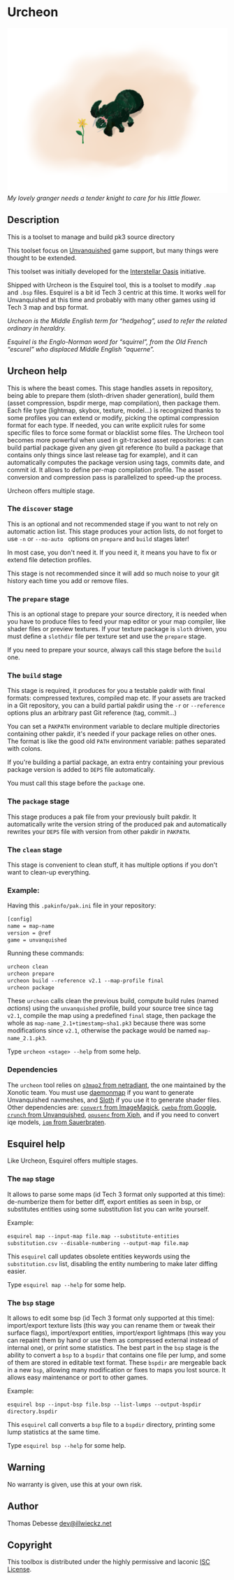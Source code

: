 Urcheon
=======


![Cute Granger](doc/cute-granger.512.png)  
_My lovely granger needs a tender knight to care for his little flower._

Description
-----------

This is a toolset to manage and build pk3 source directory

This toolset focus on [Unvanquished](http://unvanquished.net) game support, but many things were thought to be extended.

This toolset was initially developed for the [Interstellar Oasis](https://github.com/interstellar-oasis/interstellar-oasis) initiative.

Shipped with Urcheon is the Esquirel tool, this is a toolset to modify `.map` and `.bsp` files. Esquirel is a bit id Tech 3 centric at this time. It works well for Unvanquished at this time and probably with many other games using id Tech 3 map and bsp format.

_Urcheon is the Middle English term for “hedgehog”, used to refer the related ordinary in heraldry._

_Esquirel is the Englo-Norman word for “squirrel”, from the Old French “escurel” who displaced Middle English “aquerne”._


Urcheon help
------------

This is where the beast comes. This stage handles assets in repository, being able to prepare them (sloth-driven shader generation), build them (asset compression, bspdir merge, map compilation), then package them. Each file type (lightmap, skybox, texture, model…) is recognized thanks to some profiles you can extend or modify, picking the optimal compression format for each type. If needed, you can write explicit rules for some specific files to force some format or blacklist some files. The Urcheon tool becomes more powerful when used in git-tracked asset repositories: it can build partial package given any given git reference (to build a package that contains only things since last release tag for example), and it can automatically computes the package version using tags, commits date, and commit id. It allows to define per-map compilation profile. The asset conversion and compression pass is parallelized to speed-up the process.

Urcheon offers multiple stage.


### The `discover` stage

This is an optional and not recommended stage if you want to not rely on automatic action list. This stage produces your action lists, do not forget to use `-n` or `--no-auto ` options on `prepare` and `build` stages later!

In most case, you don't need it. If you need it, it means you have to fix or extend file detection profiles.

This stage is not recommended since it will add so much noise to your git history each time you add or remove files.


### The `prepare` stage

This is an optional stage to prepare your source directory, it is needed when you have to produce files to feed your map editor or your map compiler, like shader files or preview textures. If your texture package is `sloth` driven, you must define a `slothdir` file per texture set and use the `prepare` stage.

If you need to prepare your source, always call this stage before the `build` one.


### The `build` stage

This stage is required, it produces for you a testable pakdir with final formats: compressed textures, compiled map etc. If your assets are tracked in a Git repository, you can a build partial pakdir using the `-r` or `--reference` options plus an arbitrary past Git reference (tag, commit…)

You can set a `PAKPATH` environment variable to declare multiple directories containing other pakdir, it's needed if your package relies on other ones. The format is like the good old `PATH` environment variable: pathes separated with colons.

If you're building a partial package, an extra entry containing your previous package version is added to `DEPS` file automatically.

You must call this stage before the `package` one.


### The `package` stage

This stage produces a pak file from your previously built pakdir. It automatically write the version string of the produced pak and automatically rewrites your `DEPS` file with version from other pakdir in `PAKPATH`.


### The `clean` stage

This stage is convenient to clean stuff, it has multiple options if you don't want to clean-up everything.


### Example:

Having this `.pakinfo/pak.ini` file in your repository:

```
[config]
name = map-name
version = @ref
game = unvanquished
```

Running these commands:

```
urcheon clean
urcheon prepare
urcheon build --reference v2.1 --map-profile final
urcheon package

```

These `urcheon` calls clean the previous build, compute build rules (named _actions_) using the `unvanquished` profile, build your source tree since tag `v2.1`, compile the map using a predefined `final` stage, then package the whole as `map-name_2.1+timestamp~sha1.pk3` because there was some modifications since `v2.1`, otherwise the package would be named `map-name_2.1.pk3`.

Type `urcheon <stage> --help` from some help.


### Dependencies

The `urcheon` tool relies on [`q3map2` from netradiant](https://gitlab.com/xonotic/netradiant), the one maintained by the Xonotic team. You must use [daemonmap](https://github.com/Unvanquished/daemonmap) if you want to generate Unvanquished navmeshes, and [Sloth](https://github.com/Unvanquished/Sloth) if you use it to generate shader files. Other dependencies are: [`convert` from ImageMagick](https://www.imagemagick.org/), [`cwebp` from Google](https://developers.google.com/speed/webp/docs/cwebp), [`crunch` from Unvanquished](https://github.com/Unvanquished/crunch), [`opusenc` from Xiph](http://opus-codec.org), and if you need to convert iqe models, [`iqm` from Sauerbraten](http://sauerbraten.org/iqm/).


Esquirel help
-------------

Like Urcheon, Esquirel offers multiple stages.

### The `map` stage

It allows to parse some maps (id Tech 3 format only supported at this time): de-numberize them for better diff, export entities as seen in bsp, or substitutes entities using some substitution list you can write yourself.

Example:

```
esquirel map --input-map file.map --substitute-entities substitution.csv --disable-numbering --output-map file.map
```

This `esquirel` call updates obsolete entities keywords using the `substitution.csv` list, disabling the entity numbering to make later diffing easier.

Type `esquirel map --help` for some help.


### The `bsp` stage

It allows to edit some bsp (id Tech 3 format only supported at this time): import/export texture lists (this way you can rename them or tweak their surface flags), import/export entities, import/export lightmaps (this way you can repaint them by hand or use them as compressed external instead of internal one), or print some statistics. The best part in the `bsp` stage is the ability to convert a `bsp` to a `bspdir` that contains one file per lump, and some of them are stored in editable text format. These `bspdir` are mergeable back in a new `bsp`, allowing many modification or fixes to maps you lost source. It allows easy maintenance or port to other games.

Example:

```
esquirel bsp --input-bsp file.bsp --list-lumps --output-bspdir directory.bspdir
```

This `esquirel` call converts a `bsp` file to a `bspdir` directory, printing some lump statistics at the same time.

Type `esquirel bsp --help` for some help.


Warning
-------

No warranty is given, use this at your own risk.


Author
------

Thomas Debesse <dev@illwieckz.net>


Copyright
---------

This toolbox is distributed under the highly permissive and laconic [ISC License](COPYING.md).
